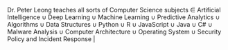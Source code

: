 Dr. Peter Leong teaches all sorts of Computer Science subjects &isin; Artificial Intelligence &cup; Deep Learning &cup; Machine Learning &cup; Predictive Analytics &cup; Algorithms &cup; Data Structures &cup; Python &cup; R &cup; JavaScript &cup; Java &cup; C# &cup; Malware Analysis &cup; Computer Architecture &cup; Operating System &cup; Security Policy and Incident Response |


